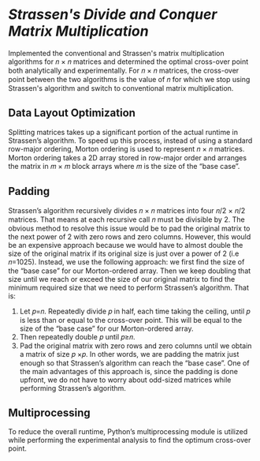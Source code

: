 # *Strassen's Divide and Conquer Matrix Multiplication*

Implemented the conventional and Strassen's matrix multiplication algorithms for 𝑛 × 𝑛 matrices and determined the optimal cross-over point both analytically and experimentally. For 𝑛 × 𝑛 matrices, the cross-over point between the two algorithms is the value of 𝑛 for which we stop using Strassen's algorithm and switch to conventional matrix multiplication.

## **Data Layout Optimization**

Splitting matrices takes up a significant portion of the actual runtime in Strassen’s algorithm. To speed up this process, instead of using a standard row-major ordering, Morton ordering is used to represent 𝑛 × 𝑛 matrices. Morton ordering takes a 2D array stored in row-major order and arranges the matrix in 𝑚 × 𝑚 block arrays where 𝑚 is the size of the “base case”.

## **Padding**

Strassen’s algorithm recursively divides 𝑛 × 𝑛 matrices into four 𝑛/2 × 𝑛/2 matrices. That means at each recursive call 𝑛 must be divisible by 2. The obvious method to resolve this issue would be to pad the original matrix to the next power of 2 with zero rows and zero columns. However, this would be an expensive approach because we would have to almost double the size of the original matrix if its original size is just over a power of 2 (i.e 𝑛=1025).
Instead, we use the following approach: we first find the size of the “base case” for our Morton-ordered array. Then we keep doubling that size until we reach or exceed the size of our original matrix to find the minimum required size that we need to perform Strassen’s algorithm. That is:
1. Let 𝑝=𝑛. Repeatedly divide 𝑝 in half, each time taking the ceiling, until 𝑝 is less than or equal to the cross-over point. This will be equal to the size of the “base case” for our Morton-ordered array.
2. Then repeatedly double 𝑝 until 𝑝≥𝑛.
3. Pad the original matrix with zero rows and zero columns until we obtain a matrix of size 𝑝 ×𝑝.
In other words, we are padding the matrix just enough so that Strassen’s algorithm can reach the “base case”. One of the main advantages of this approach is, since the padding is done upfront, we do not have to worry about odd-sized matrices while performing Strassen’s algorithm.

## **Multiprocessing**

To reduce the overall runtime, Python’s multiprocessing module is utilized while performing the experimental analysis to find the optimum cross-over point.
